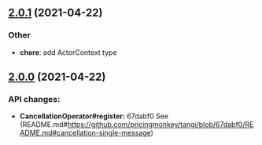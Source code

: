 ## [2.0.1](https://github.com/pricingmonkey/tangi/compare/v2.0.0...v2.0.1) (2021-04-22)
### Other

* **chore**: add ActorContext type

<a name="2.0.0"></a>
## [2.0.0](https://github.com/pricingmonkey/tangi/compare/v1.0.1...v2.0.0) (2021-04-22)

### API changes:
* **CancellationOperator#register:** 67dabf0 See (README.md#https://github.com/pricingmonkey/tangi/blob/67dabf0/README.md#cancellation-single-message)

